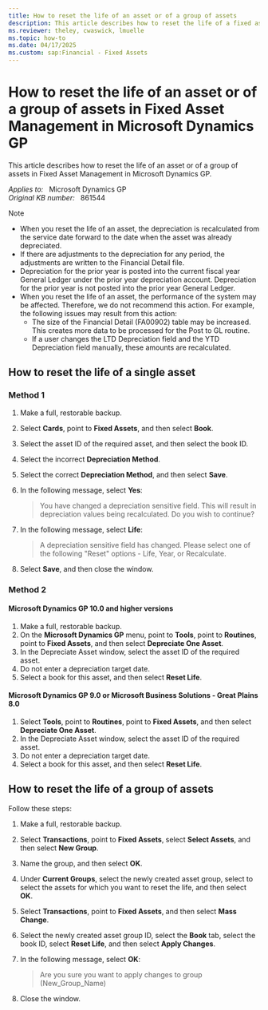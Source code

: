 ```yaml
---
title: How to reset the life of an asset or of a group of assets
description: This article describes how to reset the life of a fixed asset in Microsoft Dynamics GP.
ms.reviewer: theley, cwaswick, lmuelle
ms.topic: how-to
ms.date: 04/17/2025
ms.custom: sap:Financial - Fixed Assets
---
```

# How to reset the life of an asset or of a group of assets in Fixed Asset Management in Microsoft Dynamics GP

This article describes how to reset the life of an asset or of a group of assets in Fixed Asset Management in Microsoft Dynamics GP.

_Applies to:_ &nbsp; Microsoft Dynamics GP  
_Original KB number:_ &nbsp; 861544

> [!NOTE]
>
> - When you reset the life of an asset, the depreciation is recalculated from the service date forward to the date when the asset was already depreciated.
> - If there are adjustments to the depreciation for any period, the adjustments are written to the Financial Detail file.
> - Depreciation for the prior year is posted into the current fiscal year General Ledger under the prior year depreciation account. Depreciation for the prior year is not posted into the prior year General Ledger.
> - When you reset the life of an asset, the performance of the system may be affected. Therefore, we do not recommend this action. For example, the following issues may result from this action:
>   - The size of the Financial Detail (FA00902) table may be increased. This creates more data to be processed for the Post to GL routine.
>   - If a user changes the LTD Depreciation field and the YTD Depreciation field manually, these amounts are recalculated.

## How to reset the life of a single asset

### Method 1

1. Make a full, restorable backup.
2. Select **Cards**, point to **Fixed Assets**, and then select **Book**.
3. Select the asset ID of the required asset, and then select the book ID.
4. Select the incorrect **Depreciation Method**.
5. Select the correct **Depreciation Method**, and then select **Save**.
6. In the following message, select **Yes**:

   > You have changed a depreciation sensitive field. This will result in depreciation values being recalculated. Do you wish to continue?

7. In the following message, select **Life**:

   > A depreciation sensitive field has changed. Please select one of the following "Reset" options - Life, Year, or Recalculate.
8. Select **Save**, and then close the window.

### Method 2

#### Microsoft Dynamics GP 10.0 and higher versions

1. Make a full, restorable backup.
2. On the **Microsoft Dynamics GP** menu, point to **Tools**, point to **Routines**, point to **Fixed Assets**, and then select **Depreciate One Asset**.
3. In the Depreciate Asset window, select the asset ID of the required asset.
4. Do not enter a depreciation target date.
5. Select a book for this asset, and then select **Reset Life**.

#### Microsoft Dynamics GP 9.0 or Microsoft Business Solutions - Great Plains 8.0

1. Select **Tools**, point to **Routines**, point to **Fixed Assets**, and then select **Depreciate One Asset**.
2. In the Depreciate Asset window, select the asset ID of the required asset.
3. Do not enter a depreciation target date.
4. Select a book for this asset, and then select **Reset Life**.

## How to reset the life of a group of assets

Follow these steps:

1. Make a full, restorable backup.
2. Select **Transactions**, point to **Fixed Assets**, select **Select Assets**, and then select **New Group**.
3. Name the group, and then select **OK**.
4. Under **Current Groups**, select the newly created asset group, select to select the assets for which you want to reset the life, and then select **OK**.
5. Select **Transactions**, point to **Fixed Assets**, and then select **Mass Change**.
6. Select the newly created asset group ID, select the **Book** tab, select the book ID, select **Reset Life**, and then select **Apply Changes**.
7. In the following message, select **OK**:

   > Are you sure you want to apply changes to group (New_Group_Name)
8. Close the window.
